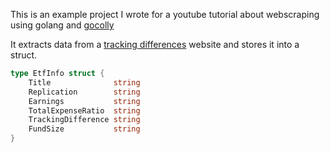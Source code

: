 This is an example project I wrote for a youtube tutorial about webscraping using golang and [gocolly](https://github.com/gocolly/colly)

It extracts data from a [tracking differences](https://www.trackingdifferences.com/) website and stores it into a struct.

```go
type EtfInfo struct {
	Title              string
	Replication        string
	Earnings           string
	TotalExpenseRatio  string
	TrackingDifference string
	FundSize           string
}
```